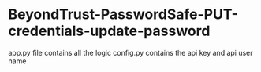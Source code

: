 # BeyondTrust-PasswordSafe-PUT-credentials-update-password

app.py file contains all the logic
config.py contains the api key and api user name
